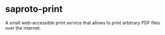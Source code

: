 # saproto-print
A small web-accessible print service that allows to print arbitrary PDF files over the internet.
